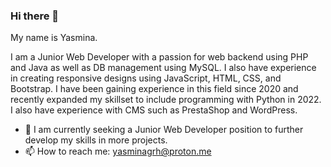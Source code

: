 ### Hi there 👋

<!--
**yasgr/yasgr** is a ✨ _special_ ✨ repository because its `README.md` (this file) appears on your GitHub profile.

Here are some ideas to get you started:

- 🔭 I’m currently working on ...
- 🌱 I’m currently learning ...
- 👯 I’m looking to collaborate on ...
- 🤔 I’m looking for help with ...
- 💬 Ask me about ...
- 📫 How to reach me: ...
- 😄 Pronouns: ...
- ⚡ Fun fact: ...
-->




My name is Yasmina.

I am a Junior Web Developer with a passion for web backend using PHP and Java as well as DB management using MySQL.
I also have experience in creating responsive designs using JavaScript, HTML, CSS, and Bootstrap.
I have been gaining experience in this field since 2020 and recently expanded my skillset to include programming with Python in 2022.
I also have experience with CMS such as PrestaShop and WordPress.

- 🔎 I am currently seeking a Junior Web Developer position to further develop my skills in more projects.
- 📫 How to reach me: yasminagrh@proton.me


